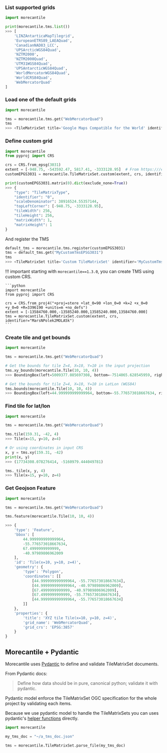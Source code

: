 ### List supported grids

```python
import morecantile

print(morecantile.tms.list())
>>> [
    'LINZAntarticaMapTilegrid',
    'EuropeanETRS89_LAEAQuad',
    'CanadianNAD83_LCC',
    'UPSArcticWGS84Quad',
    'NZTM2000',
    'NZTM2000Quad',
    'UTM31WGS84Quad',
    'UPSAntarcticWGS84Quad',
    'WorldMercatorWGS84Quad',
    'WorldCRS84Quad',
    'WebMercatorQuad'
]
```

### Load one of the default grids
```python
import morecantile

tms = morecantile.tms.get("WebMercatorQuad")
tms
>>> <TileMatrixSet title='Google Maps Compatible for the World' identifier='WebMercatorQuad'>
```

### Define custom grid

```python
import morecantile
from pyproj import CRS

crs = CRS.from_epsg(3031)
extent = [-948.75, -543592.47, 5817.41, -3333128.95]  # From https:///epsg.io/3031
customEPGS3031 = morecantile.TileMatrixSet.custom(extent, crs, identifier="MyCustomTmsEPSG3031")

print(customEPGS3031.matrix(0).dict(exclude_none=True))
>>> {
    "type": "TileMatrixType",
    "identifier": "0",
    "scaleDenominator": 38916524.55357144,
    "topLeftCorner": [-948.75, -3333128.95],
    "tileWidth": 256,
    "tileHeight": 256,
    "matrixWidth": 1,
    "matrixHeight": 1
}
```

And register the TMS
```python
default_tms = morecantile.tms.register(customEPGS3031)
tms = default_tms.get("MyCustomTmsEPSG3031")
tms
>>> <TileMatrixSet title='Custom TileMatrixSet' identifier='MyCustomTmsEPSG3031'>
```

!!! important
    starting with `morecantile==1.3.0`, you can create TMS using custom CRS.

    ```python
    import morecantile
    from pyproj import CRS

    crs = CRS.from_proj4("+proj=stere +lat_0=90 +lon_0=0 +k=2 +x_0=0 +y_0=0 +R=3396190 +units=m +no_defs")
    extent = [-13584760.000,-13585240.000,13585240.000,13584760.000]
    tms = morecantile.TileMatrixSet.custom(extent, crs, identifier="MarsNPolek2MOLA5k")
    ```


### Create tile and get bounds
```python
import morecantile

tms = morecantile.tms.get("WebMercatorQuad")

# Get the bounds for tile Z=4, X=10, Y=10 in the input projection
tms.xy_bounds(morecantile.Tile(10, 10, 4))
>>> BoundingBox(left=5009377.085697308, bottom=-7514065.628545959, right=7514065.628545959, top=-5009377.085697308)

# Get the bounds for tile Z=4, X=10, Y=10 in LatLon (WGS84)
tms.bounds(morecantile.Tile(10, 10, 4))
>>> BoundingBox(left=44.999999999999964, bottom=-55.776573018667634, right=67.4999999999999, top=-40.97989806962009)
```

### Find tile for lat/lon
```python
import morecantile

tms = morecantile.tms.get("WebMercatorQuad")

tms.tile(159.31, -42, 4)
>>> Tile(x=15, y=10, z=4)

# Or using coordinates in input CRS
x, y = tms.xy(159.31, -42)
print(x, y)
>>> (17734308.078276414, -5160979.444049781)

tms._tile(x, y, 4)
>>> Tile(x=15, y=10, z=4)
```

### Get Geojson Feature

```python
import morecantile

tms = morecantile.tms.get("WebMercatorQuad")

tms.feature(morecantile.Tile(10, 10, 4))

>>> {
    'type': 'Feature',
    'bbox': [
        44.999999999999964,
        -55.776573018667634,
        67.4999999999999,
        -40.97989806962009
    ],
    'id': 'Tile(x=10, y=10, z=4)',
    'geometry': {
        'type': 'Polygon',
        'coordinates': [[
            [44.999999999999964, -55.776573018667634],
            [44.999999999999964, -40.97989806962009],
            [67.4999999999999, -40.97989806962009],
            [67.4999999999999, -55.776573018667634],
            [44.999999999999964, -55.776573018667634]
        ]]
    },
    'properties': {
        'title': 'XYZ tile Tile(x=10, y=10, z=4)',
        'grid_name': 'WebMercatorQuad',
        'grid_crs': 'EPSG:3857'
    }
}
```

## Morecantile + Pydantic

Morecantile uses [Pydantic](https://pydantic-docs.helpmanual.io) to define and validate TileMatrixSet documents.

From Pydantic docs:
> Define how data should be in pure, canonical python; validate it with pydantic.

Pydantic model enforce the TileMatrixSet OGC specification for the whole project by validating each items.

Because we use pydantic model to handle the TileMatrixSets you can uses pydantic's [helper functions](https://pydantic-docs.helpmanual.io/usage/models/#helper-functions) directly.

```python
import morecantile

my_tms_doc = "~/a_tms_doc.json"

tms = morecantile.TileMatrixSet.parse_file(my_tms_doc)
```
